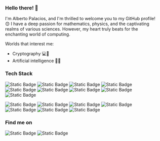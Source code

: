 <!--
**AlbertoPC13/AlbertoPC13** is a ✨ _special_ ✨ repository because its `README.md` (this file) appears on your GitHub profile.

Here are some ideas to get you started:

- 🔭 I’m currently working on ...
- 🌱 I’m currently learning ...
- 👯 I’m looking to collaborate on ...
- 🤔 I’m looking for help with ...
- 💬 Ask me about ...
- 📫 How to reach me: ...
- 😄 Pronouns: ...
- ⚡ Fun fact: ...
-->
### Hello there! 👋
I'm Alberto Palacios, and I'm thrilled to welcome you to my GitHub profile! 😊 I have a deep passion for mathematics, physics, and the captivating realms of various sciences. However, my heart truly beats for the enchanting world of computing.

Worlds that interest me:

- Cryptography 💻🔐
- Artificial intelligence 🤖🧠

### Tech Stack

![Static Badge](https://img.shields.io/badge/Python-ffd966?style=for-the-badge&logo=python&logoColor=ffffff&labelColor=101010)
![Static Badge](https://img.shields.io/badge/Java-e23737?style=for-the-badge&logo=openjdk&logoColor=ffffff&labelColor=101010)
![Static Badge](https://img.shields.io/badge/C%20Language-9FC5E8?style=for-the-badge&logo=C&logoColor=ffffff&labelColor=101010)
![Static Badge](https://img.shields.io/badge/C%2B%2B-0b5394?style=for-the-badge&logo=C%2B%2B&logoColor=ffffff&labelColor=101010)
![Static Badge](https://img.shields.io/badge/C%23-741C75?style=for-the-badge&logo=C%23&logoColor=ffffff&labelColor=101010)
![Static Badge](https://img.shields.io/badge/HTML-ff8301?style=for-the-badge&logo=HTML5&logoColor=ffffff&labelColor=101010)
![Static Badge](https://img.shields.io/badge/CSS-3d85c6?style=for-the-badge&logo=CSS3&logoColor=ffffff&labelColor=101010)
![Static Badge](https://img.shields.io/badge/JavaScript-f5e400?style=for-the-badge&logo=JavaScript&logoColor=ffffff&labelColor=101010)
![Static Badge](https://img.shields.io/badge/Prolog-f44336?style=for-the-badge&logo=swiprolog&logoColor=ffffff&labelColor=101010)


![Static Badge](https://img.shields.io/badge/Git-f26100?style=for-the-badge&logo=Git&logoColor=ffffff&labelColor=101010)
![Static Badge](https://img.shields.io/badge/GitHub-351c75?style=for-the-badge&logo=GitHub&logoColor=ffffff&labelColor=101010)
![Static Badge](https://img.shields.io/badge/Visual%20Studio%20Code-007ACC?style=for-the-badge&logo=Visual%20Studio%20Code&labelColor=101010)
![Static Badge](https://img.shields.io/badge/Linux-A2A4A5?style=for-the-badge&logo=Linux&logoColor=ffffff&labelColor=101010)
![Static Badge](https://img.shields.io/badge/Mysql-4479A1?style=for-the-badge&logo=Mysql&logoColor=ffffff&labelColor=101010)
![Static Badge](https://img.shields.io/badge/Azure-007ACC?style=for-the-badge)
![Static Badge](https://img.shields.io/badge/Arduino-00c1df?style=for-the-badge&logo=Arduino&logoColor=ffffff&labelColor=101010)


<!--
### GitHub Stats
[![Anurag's GitHub stats](https://github-readme-stats.vercel.app/api?username=AlbertoPC13&show_icons=true&hide=stars&rank_icon=github&include_all_commits=true&hide_rank=true)](https://github.com/anuraghazra/github-readme-stats)
[![Top Langs](https://github-readme-stats.vercel.app/api/top-langs/?username=AlbertoPC13&layout=compact&hide_progress=true&langs_count=8&theme=ambient_gradient )](https://github.com/anuraghazra/github-readme-stats)
-->

### Find me on

![Static Badge](https://img.shields.io/badge/Alberto%20Palacios%20Cabrera-0b5394?style=for-the-badge&logo=LinkedIn&logoColor=ffffff&label=LinkedIn&labelColor=101010)
![Static Badge](https://img.shields.io/badge/pcbeto-bd5090?style=for-the-badge&logo=INSTAGRAM&logoColor=ffffff&label=instagram&labelColor=101010)


